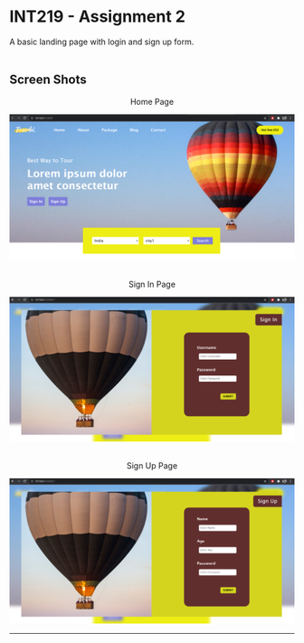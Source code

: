 # INT219 - Assignment 2
A basic landing page with login and sign up form. <br><br>

## Screen Shots 
<center>Home Page </center>

![Home Page](Images/Homepage.png)

<br>
<center> Sign In Page </center> 

![Signin Page](Images/Signin.png)

<br>
<center> Sign Up Page </center> 

![Signin Page](Images/Signup.png)

<hr>